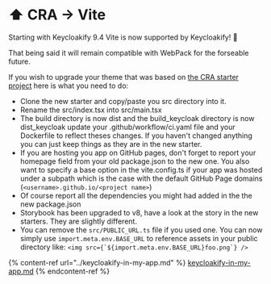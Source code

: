 # ⬆ CRA -> Vite

Starting with Keycloakify 9.4 Vite is now supported by Keycloakify! 🥳 &#x20;

That being said it will remain compatible with WebPack for the forseable future. &#x20;

If you wish to upgrade your theme that was based on [the CRA starter project](https://github.com/keycloakify/keycloakify-starter-cra) here is what you need to do: &#x20;

* Clone the new starter and copy/paste you src directory into it. &#x20;
* Rename the src/index.tsx into src/main.tsx
* The build directory is now dist and the build\_keycloak directory is now dist\_keycloak update your .github/workflow/ci.yaml file and your Dockerfile to reflect theses changes. If you haven't changed anything you can just keep things as they are in the new starter. &#x20;
* If you are hosting you app on GitHub pages, don't forget to report your homepage field from your old package.json to the new one. You also want to specify a base option in the vite.config.ts if your app was hosted under a subpath which is the case with the default GitHub Page domains (`<username>.github.io/<project name>`)
* Of course report all the dependencies you might had added in the the new package.json
* Storybook has been upgraded to v8, have a look at the story in the new starters. They are slightly different. &#x20;
* You can remove the `src/PUBLIC_URL.ts` file if you used one. You can now simply use `import.meta.env.BASE_URL` to reference assets in your public directory like: ``<img src={`${import.meta.env.BASE_URL}foo.png`} />``

{% content-ref url="../keycloakify-in-my-app.md" %}
[keycloakify-in-my-app.md](../keycloakify-in-my-app.md)
{% endcontent-ref %}

